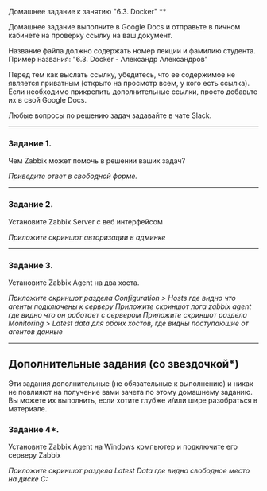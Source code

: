Домашнее задание к занятию "6.3. Docker"
**

Домашнее задание выполните в Google Docs и отправьте в личном кабинете на проверку ссылку на ваш документ.

Название файла должно содержать номер лекции и фамилию студента. Пример названия: "6.3. Docker - Александр Александров"

Перед тем как выслать ссылку, убедитесь, что ее содержимое не является приватным (открыто на просмотр всем, у кого есть ссылка). Если необходимо прикрепить дополнительные ссылки, просто добавьте их в свой Google Docs.

Любые вопросы по решению задач задавайте в чате Slack.

---

### Задание 1. 

Чем Zabbix может помочь в решении ваших задач?

*Приведите ответ в свободной форме.*

---

### Задание 2. 

Установите Zabbix Server с веб интерфейсом

*Приложите скриншот авторизации в админке*

---

### Задание 3. 

Установите Zabbix Agent на два хоста.

*Приложите скриншот раздела Configuration > Hosts где видно что агенты подключены к серверу*
*Приложите скриншот лога zabbix agent где видно что он работает с сервером*
*Приложите скриншот раздела Monitoring > Latest data для обоих хостов, где видны поступающие от агентов данные*

---
## Дополнительные задания (со звездочкой*)

Эти задания дополнительные (не обязательные к выполнению) и никак не повлияют на получение вами зачета по этому домашнему заданию. Вы можете их выполнить, если хотите глубже и/или шире разобраться в материале.

### Задание 4*. 

Установите Zabbix Agent на Windows компьютер и подключите его серверу Zabbix

*Приложите скриншот раздела Latest Data где видно свободное место на диске C:*
